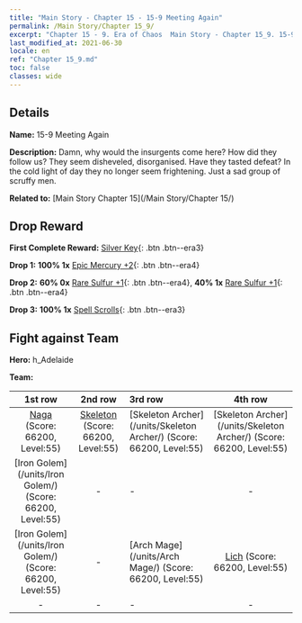 ```yaml
---
title: "Main Story - Chapter 15 - 15-9 Meeting Again"
permalink: /Main Story/Chapter 15_9/
excerpt: "Chapter 15 - 9. Era of Chaos  Main Story - Chapter 15_9. 15-9 Meeting Again"
last_modified_at: 2021-06-30
locale: en
ref: "Chapter 15_9.md"
toc: false
classes: wide
---
```


## Details

 **Name:** 15-9 Meeting Again

 **Description:** Damn, why would the insurgents come here? How did they follow us? They seem disheveled, disorganised. Have they tasted defeat? In the cold light of day they no longer seem frightening. Just a sad group of scruffy men.

 **Related to:** [Main Story Chapter 15](/Main Story/Chapter 15/)

## Drop Reward

 **First Complete Reward:** [Silver Key](/Items/con_693/){: .btn .btn--era3}

 **Drop 1:** **100% 1x** [Epic Mercury +2](/Items/mat_49/){: .btn .btn--era4}

 **Drop 2:** **60% 0x** [Rare Sulfur +1](/Items/mat_43/){: .btn .btn--era4}, **40% 1x** [Rare Sulfur +1](/Items/mat_43/){: .btn .btn--era4}

 **Drop 3:** **100% 1x** [Spell Scrolls](/Items/con_694/){: .btn .btn--era3}


## Fight against Team
 **Hero:** h_Adelaide

 **Team:**


  | 1st row | 2nd row | 3rd row | 4th row |
  |:----:|:----:|:----|:----:|
  | [Naga](/units/Naga/) (Score: 66200, Level:55)  | [Skeleton](/units/Skeleton/) (Score: 66200, Level:55)  | [Skeleton Archer](/units/Skeleton Archer/) (Score: 66200, Level:55)  | [Skeleton Archer](/units/Skeleton Archer/) (Score: 66200, Level:55)  |
  | [Iron Golem](/units/Iron Golem/) (Score: 66200, Level:55)  | - | - | - |
  | [Iron Golem](/units/Iron Golem/) (Score: 66200, Level:55)  | - | [Arch Mage](/units/Arch Mage/) (Score: 66200, Level:55)  | [Lich](/units/Lich/) (Score: 66200, Level:55)  |
  | - | - | - | - |


